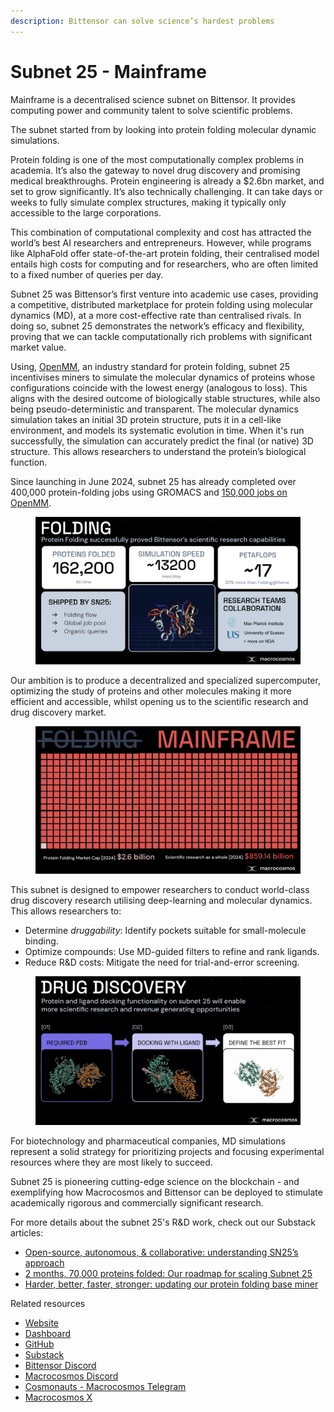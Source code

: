```yaml
---
description: Bittensor can solve science’s hardest problems
---
```


# Subnet 25 - Mainframe

Mainframe is a decentralised science subnet on Bittensor. It provides computing power and community talent to solve scientific problems.

The subnet started from by looking into protein folding molecular dynamic simulations.

Protein folding is one of the most computationally complex problems in academia. It’s also the gateway to novel drug discovery and promising medical breakthroughs. Protein engineering is already a $2.6bn market, and set to grow significantly. It’s also technically challenging. It can take days or weeks to fully simulate complex structures, making it typically only accessible to the large corporations.

This combination of computational complexity and cost has attracted the world’s best AI researchers and entrepreneurs. However, while programs like AlphaFold offer state-of-the-art protein folding, their centralised model entails high costs for computing and for researchers, who are often limited to a fixed number of queries per day.&#x20;

Subnet 25 was Bittensor’s first venture into academic use cases, providing a competitive, distributed marketplace for protein folding using molecular dynamics (MD), at a more cost-effective rate than centralised rivals. In doing so, subnet 25 demonstrates the network’s efficacy and flexibility, proving that we can tackle computationally rich problems with significant market value.

Using, [OpenMM](https://openmm.org/), an industry standard for protein folding, subnet 25 incentivises miners to simulate the molecular dynamics of proteins whose configurations coincide with the lowest energy (analogous to loss). This aligns with the desired outcome of biologically stable structures, while also being pseudo-deterministic and transparent. The molecular dynamics simulation takes an initial 3D protein structure, puts it in a cell-like environment, and models its systematic evolution in time. When it's run successfully, the simulation can accurately predict the final (or native) 3D structure. This allows researchers to understand the protein’s biological function.

Since launching in June 2024, subnet 25 has already completed over 400,000 protein-folding jobs using GROMACS and [150,000 jobs on OpenMM](https://www.macrocosmos.ai/sn25/dashboard).&#x20;

<figure><img src="../../.gitbook/assets/Screenshot 2025-03-05 at 17.51.22.png" alt=""><figcaption></figcaption></figure>

Our ambition is to produce a decentralized and specialized supercomputer, optimizing the study of proteins and other molecules making it more efficient and accessible, whilst opening us to the scientific research and drug discovery market.

<figure><img src="../../.gitbook/assets/Screenshot 2025-03-05 at 17.52.35.png" alt=""><figcaption></figcaption></figure>

This subnet is designed to empower researchers to conduct world-class drug discovery research utilising deep-learning and molecular dynamics. This allows researchers to:

* Determine _druggability_: Identify pockets suitable for small-molecule binding.
* Optimize compounds: Use MD-guided filters to refine and rank ligands.
* Reduce R\&D costs: Mitigate the need for trial-and-error screening.

<figure><img src="../../.gitbook/assets/Screenshot 2025-03-05 at 18.04.27.png" alt=""><figcaption></figcaption></figure>

For biotechnology and pharmaceutical companies, MD simulations represent a solid strategy for prioritizing projects and focusing experimental resources where they are most likely to succeed.

Subnet 25 is pioneering cutting-edge science on the blockchain - and exemplifying how Macrocosmos and Bittensor can be deployed to stimulate academically rigorous and commercially significant research.

For more details about the subnet 25's R\&D work, check out our Substack articles:

* [Open-source, autonomous, & collaborative: understanding SN25’s approach](https://macrocosmosai.substack.com/p/open-source-autonomous-and-collaborative)
* [2 months, 70,000 proteins folded: Our roadmap for scaling Subnet 25](https://macrocosmosai.substack.com/p/2-months-70000-proteins-folded-our)
* [Harder, better, faster, stronger: updating our protein folding base miner](https://macrocosmosai.substack.com/p/harder-better-faster-stronger-updating)

Related resources

* [Website](https://www.macrocosmos.ai/sn25)
* [Dashboard](https://www.macrocosmos.ai/sn25/dashboard)
* [GitHub](https://github.com/macrocosm-os/folding)
* [Substack](https://macrocosmosai.substack.com/t/protein-folding)
* [Bittensor Discord](https://discord.com/channels/799672011265015819/1234881153832321024)
* [Macrocosmos Discord](https://discord.com/channels/1238450997848707082)
* [Cosmonauts - Macrocosmos Telegram](https://t.me/macrocosmosai)
* [Macrocosmos X](https://x.com/MacrocosmosAI)
